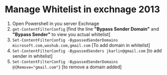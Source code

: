 # Manage Whitelist in exchnage 2013

1. Open Powershell in you server Exchnage
2. `get-ContentFilterConfig`  [find the line **"Bypass Sender Domain"** and **"Bypass Sender"** to view you actual whitelist]
3. `Set-ContentFilterConfig -BypassedSenderDomains microsoft.com,woshub.com,gmail.com` [To add domain in whitelist]
4. `Set-ContentFilterConfig -BypassedSenders jkarlin@gmail.com`  [to add sender in whitelist]
5. `Set-ContentFilterConfig -BypassedSenderDomains @{Remove="gmail.com"}` [to remove a domain added]